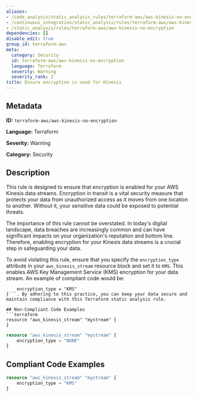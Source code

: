 ```yaml
---
aliases:
- /code_analysis/static_analysis_rules/terraform-aws/aws-kinesis-no-encryption
- /continuous_integration/static_analysis/rules/terraform-aws/aws-kinesis-no-encryption
- /static_analysis/rules/terraform-aws/aws-kinesis-no-encryption
dependencies: []
disable_edit: true
group_id: terraform-aws
meta:
  category: Security
  id: terraform-aws/aws-kinesis-no-encryption
  language: Terraform
  severity: Warning
  severity_rank: 2
title: Ensure encryption is used for Kinesis
---
```

<!--  SOURCED FROM https://github.com/DataDog/datadog-static-analyzer-rule-docs -->


## Metadata
**ID:** `terraform-aws/aws-kinesis-no-encryption`

**Language:** Terraform

**Severity:** Warning

**Category:** Security

## Description
This rule is designed to ensure that encryption is enabled for your AWS Kinesis data streams. Encryption in transit is a vital security measure that protects your data from unauthorized access as it moves from one location to another. Without it, your sensitive data could be exposed to potential threats. 

The importance of this rule cannot be overstated. In today's digital landscape, data breaches are increasingly common and can have significant impacts on your organization's reputation and bottom line. Therefore, enabling encryption for your Kinesis data streams is a crucial step in safeguarding your data. 

To avoid violating this rule, ensure that you specify the `encryption_type` attribute in your `aws_kinesis_stream` resource block and set it to `KMS`. This enables AWS Key Management Service (KMS) encryption for your data stream. An example of compliant code would be: 
```resource "aws_kinesis_stream" "mystream" {
    encryption_type = "KMS"
}```. By adhering to this practice, you can keep your data secure and maintain compliance with this Terraform static analysis rule.

## Non-Compliant Code Examples
```terraform
resource "aws_kinesis_stream" "mystream" {   
}
```

```terraform
resource "aws_kinesis_stream" "mystream" {
    encryption_type = "NONE"
}
```

## Compliant Code Examples
```terraform
resource "aws_kinesis_stream" "mystream" {
    encryption_type = "KMS"
}
```
